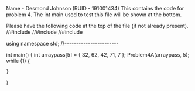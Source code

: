 Name - Desmond Johnson (RUID - 191001434)
This contains the code for problem 4. The int main used to test this file will be shown at the bottom.


Please have the following code at the top of the file (if not already present).
//#include <iostream>
//#include <cmath>
//#include <string>

using namespace std;
//-----------------------

int main() {
	int arraypass[5] = {  32, 62, 42, 71, 7 };
	Problem4A(arraypass, 5);
	while (1) {

	}
}
